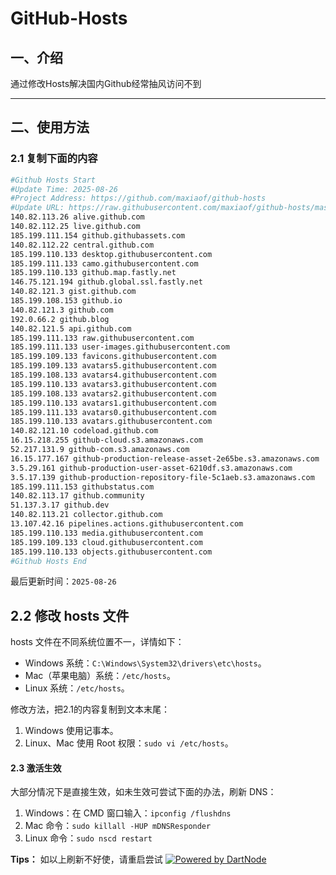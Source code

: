 # GitHub-Hosts

## 一、介绍
通过修改Hosts解决国内Github经常抽风访问不到

---

## 二、使用方法

### 2.1 复制下面的内容
```bash
#Github Hosts Start
#Update Time: 2025-08-26
#Project Address: https://github.com/maxiaof/github-hosts
#Update URL: https://raw.githubusercontent.com/maxiaof/github-hosts/master/hosts
140.82.113.26 alive.github.com
140.82.112.25 live.github.com
185.199.111.154 github.githubassets.com
140.82.112.22 central.github.com
185.199.110.133 desktop.githubusercontent.com
185.199.111.133 camo.githubusercontent.com
185.199.110.133 github.map.fastly.net
146.75.121.194 github.global.ssl.fastly.net
140.82.121.3 gist.github.com
185.199.108.153 github.io
140.82.121.3 github.com
192.0.66.2 github.blog
140.82.121.5 api.github.com
185.199.111.133 raw.githubusercontent.com
185.199.111.133 user-images.githubusercontent.com
185.199.109.133 favicons.githubusercontent.com
185.199.109.133 avatars5.githubusercontent.com
185.199.108.133 avatars4.githubusercontent.com
185.199.110.133 avatars3.githubusercontent.com
185.199.108.133 avatars2.githubusercontent.com
185.199.110.133 avatars1.githubusercontent.com
185.199.111.133 avatars0.githubusercontent.com
185.199.110.133 avatars.githubusercontent.com
140.82.121.10 codeload.github.com
16.15.218.255 github-cloud.s3.amazonaws.com
52.217.131.9 github-com.s3.amazonaws.com
16.15.177.167 github-production-release-asset-2e65be.s3.amazonaws.com
3.5.29.161 github-production-user-asset-6210df.s3.amazonaws.com
3.5.17.139 github-production-repository-file-5c1aeb.s3.amazonaws.com
185.199.111.153 githubstatus.com
140.82.113.17 github.community
51.137.3.17 github.dev
140.82.113.21 collector.github.com
13.107.42.16 pipelines.actions.githubusercontent.com
185.199.110.133 media.githubusercontent.com
185.199.109.133 cloud.githubusercontent.com
185.199.110.133 objects.githubusercontent.com
#Github Hosts End

```
最后更新时间：`2025-08-26`

## 2.2 修改 hosts 文件
hosts 文件在不同系统位置不一，详情如下：
- Windows 系统：`C:\Windows\System32\drivers\etc\hosts`。
- Mac（苹果电脑）系统：`/etc/hosts`。
- Linux 系统：`/etc/hosts`。

修改方法，把2.1的内容复制到文本末尾：

1. Windows 使用记事本。
2. Linux、Mac 使用 Root 权限：`sudo vi /etc/hosts`。

#### 2.3 激活生效
大部分情况下是直接生效，如未生效可尝试下面的办法，刷新 DNS：

1. Windows：在 CMD 窗口输入：`ipconfig /flushdns`
2. Mac 命令：`sudo killall -HUP mDNSResponder`
3. Linux 命令：`sudo nscd restart`

**Tips：** 如以上刷新不好使，请重启尝试
[![Powered by DartNode](https://dartnode.com/branding/DN-Open-Source-sm.png)](https://dartnode.com "Powered by DartNode - Free VPS for Open Source")
